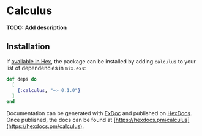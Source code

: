 # Calculus

**TODO: Add description**

## Installation

If [available in Hex](https://hex.pm/docs/publish), the package can be installed
by adding `calculus` to your list of dependencies in `mix.exs`:

```elixir
def deps do
  [
    {:calculus, "~> 0.1.0"}
  ]
end
```

Documentation can be generated with [ExDoc](https://github.com/elixir-lang/ex_doc)
and published on [HexDocs](https://hexdocs.pm). Once published, the docs can
be found at [https://hexdocs.pm/calculus](https://hexdocs.pm/calculus).

